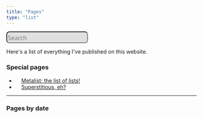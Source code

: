 ```yaml
---
title: "Pages"
type: "list"
---
```


<style>
    .search {
        padding: 0;
        margin: 0;
        border: none;
    }

    .searchbox {
        background-color: #e0e0e0;
        color: #121212;
        font-family: 'Open Sans';
        font-size: 16px;
        border-radius: 0.5rem;
        min-width: 20%;
        max-width: 100%;
        padding-top: 0.3rem;
    }
</style>

<form action="https://www.google.com/search" method="get" target="_blank" rel="noopener noreferrer">
    <fieldset class="search" role="search">
        <input class="searchbox" type="text" name="q" results="0" placeholder="Search">
        <input type="hidden" name="q" value="site:https://perilune.space/">
    </fieldset>
</form>

Here's a list of everything I've published on this website. 
<!-- "Pinned" pages -->
### Special pages
<ul>
    <li><span style="margin-right: 1rem;"></span><a href="/lists/">Metalist: the list of lists!</a></li>
    <li><span style="margin-right: 1rem;"></span><a href="/vici-kid/">Superstitious, eh?</a></li>
</ul>

---

### Pages by date